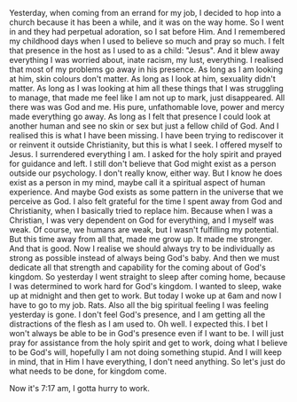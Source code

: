 Yesterday, when coming from an errand for my job, I decided to hop into a church because it has been a while, and it was on the way home. So I went in and they had perpetual adoration, so I sat before Him. And I remembered my childhood days when I used to believe so much and pray so much. I felt that presence in the host as I used to as a child: "Jesus". And it blew away everything I was worried about, inate racism, my lust, everything. I realised that most of my problems go away in his presence. As long as I am looking at him, skin colours don't matter. As long as I look at him, sexuality didn't matter. As long as I was looking at him all these things that I was struggling to manage, that made me feel like I am not up to mark, just disappeared. All there was was God and me. His pure, unfathomable love, power and mercy made everything go away. As long as I felt that presence I could look at another human and see no skin or sex but just a fellow child of God. And I realised this is what I have been missing. I have been trying to rediscover it or reinvent it outside Christianity, but this is what I seek. I offered myself to Jesus. I surrendered everything I am. I asked for the holy spirit and prayed for guidance and left. I still don't believe that God might exist as a person outside our psychology. I don't really know, either way. But I know he does exist as a person in my mind, maybe call it a spiritual aspect of human experience. And maybe God exists as some pattern in the universe that we perceive as God.
I also felt grateful for the time I spent away from God and Christianity, when I basically tried to replace him. Because when I was a Christian, I was very dependent on God for everything, and I myself was weak. Of course, we humans are weak, but I wasn't fulfilling my potential. But this time away from all that, made me grow up. It made me stronger. And that is good. Now I realise we should always try to be individually as strong as possible instead of always being God's baby. And then we must dedicate all that strength and capability for the coming about of God's kingdom. 
So yesterday I went straight to sleep after coming home, because I was determined to work hard for God's kingdom. I wanted to sleep, wake up at midnight and then get to work.
But today I woke up at 6am and now I have to go to my job. Rats. Also all the big spiritual feeling I was feeling yesterday is gone. I don't feel God's presence, and I am getting all the distractions of the flesh as I am used to. Oh well. I expected this. I bet I won't always be able to be in God's presence even if I want to be. I will just pray for assistance from the holy spirit and get to work, doing what I believe to be God's will, hopefully I am not doing something stupid. And I will keep in mind, that in Him I have everything, I don't need anything. So let's just do what needs to be done, for kingdom come.

Now it's 7:17 am, I gotta hurry to work.
